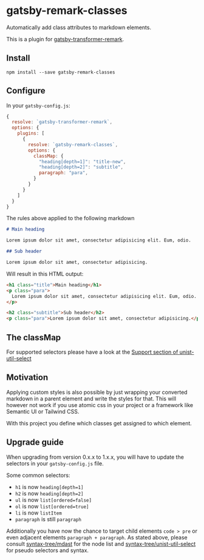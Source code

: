 # gatsby-remark-classes

Automatically add class attributes to markdown elements.

This is a plugin for [gatsby-transformer-remark](https://www.gatsbyjs.org/packages/gatsby-transformer-remark/?=gatsby-transformer-remark).

## Install

```
npm install --save gatsby-remark-classes
```

## Configure

In your `gatsby-config.js`:

```js
{
  resolve: `gatsby-transformer-remark`,
  options: {
    plugins: [
      {
        resolve: `gatsby-remark-classes`,
        options: {
          classMap: {
            "heading[depth=1]": "title-new",
            "heading[depth=2]": "subtitle",
            paragraph: "para",
          }
        }
      }
    ]
  }
}
```

The rules above applied to the following markdown

```markdown
# Main heading

Lorem ipsum dolor sit amet, consectetur adipisicing elit. Eum, odio.

## Sub header

Lorem ipsum dolor sit amet, consectetur adipisicing.
```

Will result in this HTML output:

```html
<h1 class="title">Main heading</h1>
<p class="para">
  Lorem ipsum dolor sit amet, consectetur adipisicing elit. Eum, odio.
</p>

<h2 class="subtitle">Sub header</h2>
<p class="para">Lorem ipsum dolor sit amet, consectetur adipisicing.</p>
```

## The classMap

For supported selectors please have a look at the [Support section of unist-util-select](https://github.com/syntax-tree/unist-util-select#support)

## Motivation

Applying custom styles is also possible by just wrapping your converted markdown in a parent element and write the styles for that. This will however not work if you use atomic css in your project or a framework like Semantic UI or Tailwind CSS.

With this project you define which classes get assigned to which element.

## Upgrade guide

When upgrading from version 0.x.x to 1.x.x, you will have to update the selectors in your `gatsby-config.js` file.

Some common selectors:

- `h1` is now `heading[depth=1]`
- `h2` is now `heading[depth=2]`
- `ul` is now `list[ordered=false]`
- `ol` is now `list[ordered=true]`
- `li` is now `listItem`
- `paragraph` is still `paragraph`

Additionally you have now the chance to target child elements `code > pre` or even adjacent elements `paragraph + paragraph`. As stated above, please consult [syntax-tree/mdast](https://github.com/syntax-tree/mdast#nodes) for the node list and [syntax-tree/unist-util-select](https://github.com/syntax-tree/unist-util-select#support) for pseudo selectors and syntax.
